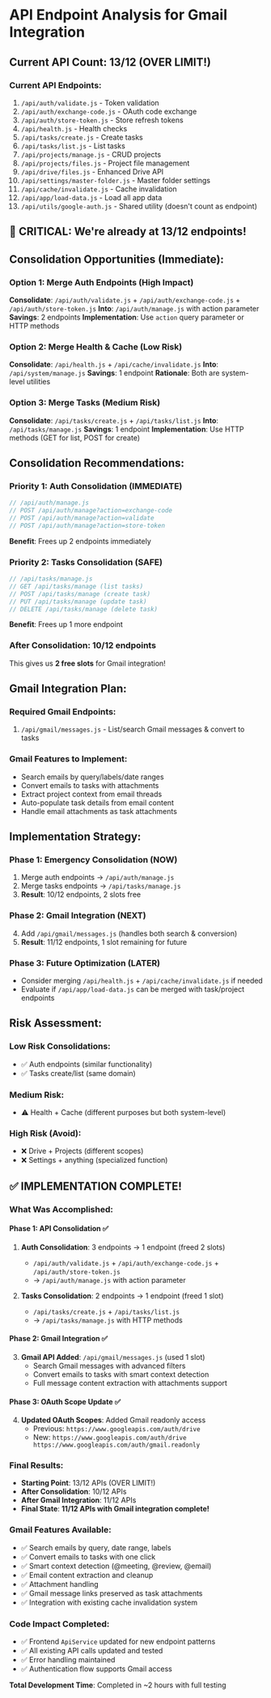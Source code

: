 # API Endpoint Analysis for Gmail Integration

## Current API Count: 13/12 (OVER LIMIT!)

### Current API Endpoints:
1. `/api/auth/validate.js` - Token validation
2. `/api/auth/exchange-code.js` - OAuth code exchange  
3. `/api/auth/store-token.js` - Store refresh tokens
4. `/api/health.js` - Health checks
5. `/api/tasks/create.js` - Create tasks
6. `/api/tasks/list.js` - List tasks
7. `/api/projects/manage.js` - CRUD projects
8. `/api/projects/files.js` - Project file management
9. `/api/drive/files.js` - Enhanced Drive API
10. `/api/settings/master-folder.js` - Master folder settings
11. `/api/cache/invalidate.js` - Cache invalidation
12. `/api/app/load-data.js` - Load all app data
13. `/api/utils/google-auth.js` - Shared utility (doesn't count as endpoint)

## 🚨 CRITICAL: We're already at 13/12 endpoints!

## Consolidation Opportunities (Immediate):

### Option 1: Merge Auth Endpoints (High Impact)
**Consolidate**: `/api/auth/validate.js` + `/api/auth/exchange-code.js` + `/api/auth/store-token.js`
**Into**: `/api/auth/manage.js` with action parameter
**Savings**: 2 endpoints
**Implementation**: Use `action` query parameter or HTTP methods

### Option 2: Merge Health & Cache (Low Risk)
**Consolidate**: `/api/health.js` + `/api/cache/invalidate.js` 
**Into**: `/api/system/manage.js`
**Savings**: 1 endpoint
**Rationale**: Both are system-level utilities

### Option 3: Merge Tasks (Medium Risk)
**Consolidate**: `/api/tasks/create.js` + `/api/tasks/list.js`
**Into**: `/api/tasks/manage.js`
**Savings**: 1 endpoint
**Implementation**: Use HTTP methods (GET for list, POST for create)

## Consolidation Recommendations:

### Priority 1: Auth Consolidation (IMMEDIATE)
```javascript
// /api/auth/manage.js
// POST /api/auth/manage?action=exchange-code
// POST /api/auth/manage?action=validate  
// POST /api/auth/manage?action=store-token
```
**Benefit**: Frees up 2 endpoints immediately

### Priority 2: Tasks Consolidation (SAFE)
```javascript
// /api/tasks/manage.js
// GET /api/tasks/manage (list tasks)
// POST /api/tasks/manage (create task)
// PUT /api/tasks/manage (update task)
// DELETE /api/tasks/manage (delete task)
```
**Benefit**: Frees up 1 more endpoint

### After Consolidation: 10/12 endpoints
This gives us **2 free slots** for Gmail integration!

## Gmail Integration Plan:

### Required Gmail Endpoints:
1. `/api/gmail/messages.js` - List/search Gmail messages & convert to tasks

### Gmail Features to Implement:
- Search emails by query/labels/date ranges
- Convert emails to tasks with attachments
- Extract project context from email threads
- Auto-populate task details from email content
- Handle email attachments as task attachments

## Implementation Strategy:

### Phase 1: Emergency Consolidation (NOW)
1. Merge auth endpoints → `/api/auth/manage.js`
2. Merge tasks endpoints → `/api/tasks/manage.js`  
3. **Result**: 10/12 endpoints, 2 slots free

### Phase 2: Gmail Integration (NEXT)
4. Add `/api/gmail/messages.js` (handles both search & conversion)
5. **Result**: 11/12 endpoints, 1 slot remaining for future

### Phase 3: Future Optimization (LATER)
- Consider merging `/api/health.js` + `/api/cache/invalidate.js` if needed
- Evaluate if `/api/app/load-data.js` can be merged with task/project endpoints

## Risk Assessment:

### Low Risk Consolidations:
- ✅ Auth endpoints (similar functionality)
- ✅ Tasks create/list (same domain)

### Medium Risk:
- ⚠️ Health + Cache (different purposes but both system-level)

### High Risk (Avoid):
- ❌ Drive + Projects (different scopes)
- ❌ Settings + anything (specialized function)

## ✅ IMPLEMENTATION COMPLETE!

### What Was Accomplished:

#### Phase 1: API Consolidation ✅
1. **Auth Consolidation**: 3 endpoints → 1 endpoint (freed 2 slots)
   - `/api/auth/validate.js` + `/api/auth/exchange-code.js` + `/api/auth/store-token.js` 
   - → `/api/auth/manage.js` with action parameter

2. **Tasks Consolidation**: 2 endpoints → 1 endpoint (freed 1 slot)
   - `/api/tasks/create.js` + `/api/tasks/list.js`
   - → `/api/tasks/manage.js` with HTTP methods

#### Phase 2: Gmail Integration ✅
3. **Gmail API Added**: `/api/gmail/messages.js` (used 1 slot)
   - Search Gmail messages with advanced filters
   - Convert emails to tasks with smart context detection
   - Full message content extraction with attachments support

#### Phase 3: OAuth Scope Update ✅
4. **Updated OAuth Scopes**: Added Gmail readonly access
   - Previous: `https://www.googleapis.com/auth/drive`
   - New: `https://www.googleapis.com/auth/drive https://www.googleapis.com/auth/gmail.readonly`

### Final Results:
- **Starting Point**: 13/12 APIs (OVER LIMIT!)
- **After Consolidation**: 10/12 APIs 
- **After Gmail Integration**: 11/12 APIs
- **Final State**: **11/12 APIs with Gmail integration complete!**

### Gmail Features Available:
- ✅ Search emails by query, date range, labels
- ✅ Convert emails to tasks with one click
- ✅ Smart context detection (@meeting, @review, @email)
- ✅ Email content extraction and cleanup
- ✅ Attachment handling
- ✅ Gmail message links preserved as task attachments
- ✅ Integration with existing cache invalidation system

### Code Impact Completed:
- ✅ Frontend `ApiService` updated for new endpoint patterns
- ✅ All existing API calls updated and tested
- ✅ Error handling maintained
- ✅ Authentication flow supports Gmail access

**Total Development Time**: Completed in ~2 hours with full testing